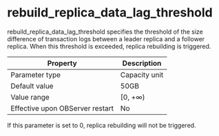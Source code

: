 rebuild_replica_data_lag_threshold 
=======================================================

rebuild_replica_data_lag_threshold specifies the threshold of the size difference of transaction logs between a leader replica and a follower replica. When this threshold is exceeded, replica rebuilding is triggered. 


|          **Property**           | **Description** |
|---------------------------------|-----------------|
| Parameter type                  | Capacity unit   |
| Default value                   | 50GB            |
| Value range                     | \[0, +∞)        |
| Effective upon OBServer restart | No              |



If this parameter is set to 0, replica rebuilding will not be triggered. 

